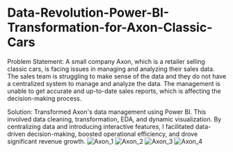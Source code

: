 # Data-Revolution-Power-BI-Transformation-for-Axon-Classic-Cars
Problem Statement: A small company Axon, which is a retailer selling classic cars, is facing issues in managing and analyzing their sales data. The sales team is struggling to make sense of the data and they do not have a centralized system to manage and analyze the data. The management is unable to get accurate and up-to-date sales reports, which is affecting the decision-making process.

Solution: Transformed Axon's data management using Power BI. This involved data cleaning, transformation, EDA, and dynamic visualization. By centralizing data and introducing interactive features, I facilitated data-driven decision-making, boosted operational efficiency, and drove significant revenue growth.
![Axon_1](https://github.com/somu333/Data-Revolution-Power-BI-Transformation-for-Axon-Classic-Cars/assets/110780964/21e1a56e-90d8-472c-8c82-255b18f4a557)
![Axon_2](https://github.com/somu333/Data-Revolution-Power-BI-Transformation-for-Axon-Classic-Cars/assets/110780964/1e970397-8c09-4ba1-8b84-ab9b3c684aba)
![Axon_3](https://github.com/somu333/Data-Revolution-Power-BI-Transformation-for-Axon-Classic-Cars/assets/110780964/11c2e5ac-93b2-4f8b-8a81-87d2bf675fac)
![Axon_4](https://github.com/somu333/Data-Revolution-Power-BI-Transformation-for-Axon-Classic-Cars/assets/110780964/ae183e88-d308-48fe-b130-52ecccfb36d4)
